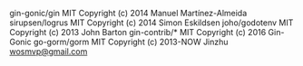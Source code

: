 gin-gonic/gin       MIT Copyright (c) 2014 Manuel Martínez-Almeida
sirupsen/logrus     MIT Copyright (c) 2014 Simon Eskildsen
joho/godotenv       MIT Copyright (c) 2013 John Barton
gin-contrib/*       MIT Copyright (c) 2016 Gin-Gonic
go-gorm/gorm        MIT Copyright (c) 2013-NOW  Jinzhu <wosmvp@gmail.com>
